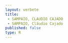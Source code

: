 ```yaml
---
layout: verbete
title:
 - SAMPAIO, CLAUDIO CAJADO
 - SAMPAIO, Cláudio Cajado
published: false
type: R
---
```


